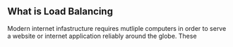 ## What is Load Balancing

Modern internet infastructure requires mutliple computers in order to serve a website or internet application reliably around the globe. These 
